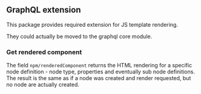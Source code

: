 ## GraphQL extension

This package provides required extension for JS template rendering. 

They could actually be moved to the graphql core module.

### Get rendered component

The field `npm/renderedComponent` returns the HTML rendering for a specific node definition - node type, properties and eventually sub node definitions. 
The result is the same as if a node was created and render requested, but no node are actually created.
